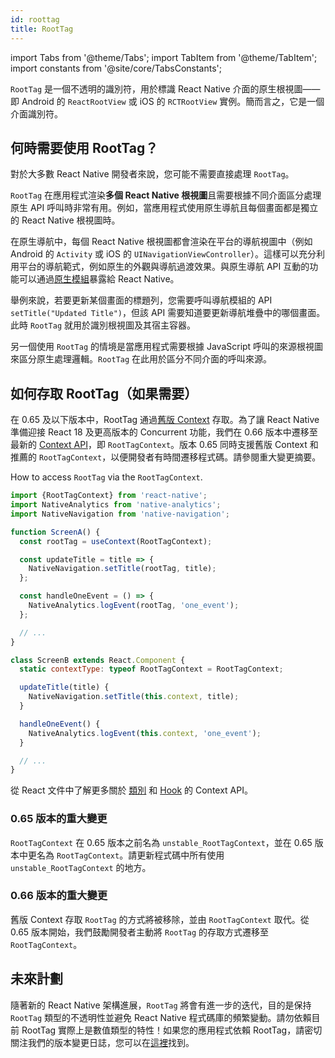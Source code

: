 ```yaml
---
id: roottag
title: RootTag
---
```


import Tabs from '@theme/Tabs'; import TabItem from '@theme/TabItem'; import constants from '@site/core/TabsConstants';

`RootTag` 是一個不透明的識別符，用於標識 React Native 介面的原生根視圖——即 Android 的 `ReactRootView` 或 iOS 的 `RCTRootView` 實例。簡而言之，它是一個介面識別符。

## 何時需要使用 RootTag？

對於大多數 React Native 開發者來說，您可能不需要直接處理 `RootTag`。

`RootTag` 在應用程式渲染**多個 React Native 根視圖**且需要根據不同介面區分處理原生 API 呼叫時非常有用。例如，當應用程式使用原生導航且每個畫面都是獨立的 React Native 根視圖時。

在原生導航中，每個 React Native 根視圖都會渲染在平台的導航視圖中（例如 Android 的 `Activity` 或 iOS 的 `UINavigationViewController`）。這樣可以充分利用平台的導航範式，例如原生的外觀與導航過渡效果。與原生導航 API 互動的功能可以通過[原生模組](https://reactnative.dev/docs/next/native-modules-intro)暴露給 React Native。

舉例來說，若要更新某個畫面的標題列，您需要呼叫導航模組的 API `setTitle("Updated Title")`，但該 API 需要知道要更新導航堆疊中的哪個畫面。此時 `RootTag` 就用於識別根視圖及其宿主容器。

另一個使用 `RootTag` 的情境是當應用程式需要根據 JavaScript 呼叫的來源根視圖來區分原生處理邏輯。`RootTag` 在此用於區分不同介面的呼叫來源。

## 如何存取 RootTag（如果需要）

在 0.65 及以下版本中，RootTag 通過[舊版 Context](https://github.com/facebook/react-native/blob/v0.64.1/Libraries/ReactNative/AppContainer.js#L56) 存取。為了讓 React Native 準備迎接 React 18 及更高版本的 Concurrent 功能，我們在 0.66 版本中遷移至最新的 [Context API](https://reactjs.org/docs/context.html#api)，即 `RootTagContext`。版本 0.65 同時支援舊版 Context 和推薦的 `RootTagContext`，以便開發者有時間遷移程式碼。請參閱重大變更摘要。

How to access `RootTag` via the `RootTagContext`.

```js
import {RootTagContext} from 'react-native';
import NativeAnalytics from 'native-analytics';
import NativeNavigation from 'native-navigation';

function ScreenA() {
  const rootTag = useContext(RootTagContext);

  const updateTitle = title => {
    NativeNavigation.setTitle(rootTag, title);
  };

  const handleOneEvent = () => {
    NativeAnalytics.logEvent(rootTag, 'one_event');
  };

  // ...
}

class ScreenB extends React.Component {
  static contextType: typeof RootTagContext = RootTagContext;

  updateTitle(title) {
    NativeNavigation.setTitle(this.context, title);
  }

  handleOneEvent() {
    NativeAnalytics.logEvent(this.context, 'one_event');
  }

  // ...
}
```

從 React 文件中了解更多關於 [類別](https://reactjs.org/docs/context.html#classcontexttype) 和 [Hook](https://reactjs.org/docs/hooks-reference.html#usecontext) 的 Context API。

### 0.65 版本的重大變更

`RootTagContext` 在 0.65 版本之前名為 `unstable_RootTagContext`，並在 0.65 版本中更名為 `RootTagContext`。請更新程式碼中所有使用 `unstable_RootTagContext` 的地方。

### 0.66 版本的重大變更

舊版 Context 存取 `RootTag` 的方式將被移除，並由 `RootTagContext` 取代。從 0.65 版本開始，我們鼓勵開發者主動將 `RootTag` 的存取方式遷移至 `RootTagContext`。

## 未來計劃

隨著新的 React Native 架構進展，`RootTag` 將會有進一步的迭代，目的是保持 `RootTag` 類型的不透明性並避免 React Native 程式碼庫的頻繁變動。請勿依賴目前 RootTag 實際上是數值類型的特性！如果您的應用程式依賴 RootTag，請密切關注我們的版本變更日誌，您可以在[這裡](https://github.com/facebook/react-native/blob/main/CHANGELOG.md)找到。
